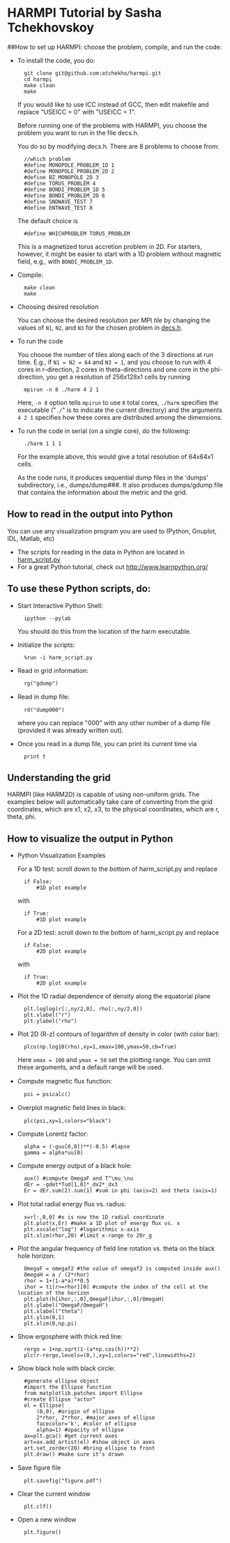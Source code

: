 # HARMPI Tutorial by Sasha Tchekhovskoy

##How to set up HARMPI: choose the problem, compile, and run the code:

* To install the code, you do:

		git clone git@github.com:atchekho/harmpi.git
		cd harmpi
		make clean
		make

	If you would like to use ICC instead of GCC, then edit makefile and replace "USEICC = 0" with "USEICC = 1".

	Before running one of the problems with HARMPI, you choose the problem you want to run in the file decs.h.

	You do so by modifying decs.h. There are 8 problems to choose from:

		//which problem
		#define MONOPOLE_PROBLEM_1D 1
		#define MONOPOLE_PROBLEM_2D 2
		#define BZ_MONOPOLE_2D 3
		#define TORUS_PROBLEM 4
		#define BONDI_PROBLEM_1D 5
		#define BONDI_PROBLEM_2D 6
		#define SNDWAVE_TEST 7
		#define ENTWAVE_TEST 8

	The default choice is

		#define WHICHPROBLEM TORUS_PROBLEM

	This is a magnetized torus accretion problem in 2D. For starters, however, it might be easier to start with a 1D problem without magnetic field, e.g., with `BONDI_PROBLEM_1D`.

* Compile:

		make clean
		make

* Choosing desired resolution

	You can choose the desired resolution per MPI *tile* by changing the values of `N1`, `N2`, and `N3` for the chosen problem in [decs.h](decs.h).

* To run the code

	You choose the number of tiles along each of the 3 directions at run time. E.g., if `N1 = N2 = 64` and `N3 = 1`, and you choose to run with 4 cores in r-direction, 2 cores in theta-directions and one core in the phi-direction, you get a resolution of 256x128x1 cells by running

		mpirun -n 8 ./harm 4 2 1

	Here, `-n 8` option tells `mpirun` to use `8` total cores, `./harm` specifies the executable ("`./`" is to indicate the current directory) and the arguments `4 2 1` specifies how these cores are distributed among the dimensions.

* To run the code in serial (on a single core), do the following:

		./harm 1 1 1

	For the example above, this would give a total resolution of 64x64x1 cells.

	As the code runs, it produces sequential dump files in the 'dumps' subdirectory, i.e., dumps/dump###. It also produces dumps/gdump file that contains the information about the metric and the grid.

## How to read in the output into Python

You can use any visualization program you are used to (Python, Gnuplot, IDL, Matlab, etc)
* The scripts for reading in the data in Python are located in [harm_script.py](harm_script.py)
* For a great Python tutorial, check out <http://www.learnpython.org/>

## To use these Python scripts, do:

* Start Interactive Python Shell:

		ipython --pylab

	You should do this from the location of the harm executable.

* Initialize the scripts:

		%run -i harm_script.py

* Read in grid information:

		rg("gdump")

* Read in dump ﬁle:

		rd("dump000")

	where you can replace "000" with any other number of a dump file (provided it was already written out).

* Once you read in a dump file, you can print its current time via

		print t

## Understanding the grid

HARMPI (like HARM2D) is capable of using non-uniform grids. The examples below will automatically take care of converting from the grid coordinates, which are x1, x2, x3, to the physical coordinates, which are r, theta, phi.

## How to visualize the output in Python
* Python Visualization Examples

	For a 1D test: scroll down to the bottom of harm_script.py and replace

		if False:
			#1D plot example

	with

		if True:
			#1D plot example

	For a 2D test: scroll down to the bottom of harm_script.py and replace

		if False:
			#2D plot example

	with

		if True:
			#2D plot example

* Plot the 1D radial dependence of density along the equatorial plane

		plt.loglog(r[:,ny/2,0], rho[:,ny/2,0])
		plt.xlabel("r")
		plt.ylabel("rho")

* Plot 2D (R-z) contours of logarithm of density in color (with color bar):

		plco(np.log10(rho),xy=1,xmax=100,ymax=50,cb=True)

	Here `xmax = 100` and `ymax = 50` set the plotting range. You can omit these arguments, and a default range will be used.

* Compute magnetic ﬂux function:

		psi = psicalc()

* Overplot magnetic ﬁeld lines in black:

		plc(psi,xy=1,colors="black")

* Compute Lorentz factor:

		alpha = (-guu[0,0])**(-0.5) #lapse
		gamma = alpha*uu[0]

* Compute energy output of a black hole:

		aux() #compute OmegaF and T^\mu_\nu
		dEr = -gdet*Tud[1,0]*_dx2*_dx3
		Er = dEr.sum(2).sum(1) #sum in phi (axis=2) and theta (axis=1)

* Plot total radial energy ﬂux vs. radius:

		x=r[:,0,0] #x is now the 1D radial coordinate
		plt.plot(x,Er) #make a 1D plot of energy ﬂux vs. x
		plt.xscale("log") #logarithmic x-axis
		plt.xlim(rhor,20) #limit x-range to 20r_g

* Plot the angular frequency of field line rotation vs. theta on the black hole horizon:

		OmegaF = omegaf2 #the value of omegaf2 is computed inside aux()
		OmegaH = a / (2*rhor)
		rhor = 1+(1-a*a)**0.5
		ihor = ti[r>=rhor][0] #compute the index of the cell at the location of the horizon
		plt.plot(h[ihor,:,0],OmegaF[ihor,:,0]/OmegaH)
		plt.ylabel("OmegaF/OmegaH")
		plt.xlabel("theta")
		plt.ylim(0,1)
		plt.xlim(0,np.pi)

* Show ergosphere with thick red line:

		rergo = 1+np.sqrt(1-(a*np.cos(h))**2)
		plc(r-rergo,levels=(0,),xy=1,colors="red",linewidths=2)

* Show black hole with black circle:

		#generate ellipse object
		#import the Ellipse function
		from matplotlib.patches import Ellipse
		#create Ellipse "actor"
		el = Ellipse(
			(0,0), #origin of ellipse
			2*rhor, 2*rhor, #major axes of ellipse
			facecolor='k', #color of ellipse
			alpha=1) #opacity of ellipse
		ax=plt.gca() #get current axes
		art=ax.add_artist(el) #show object in axes
		art.set_zorder(20) #bring ellipse to front
		plt.draw() #make sure it's drawn

* Save ﬁgure ﬁle

		plt.savefig("figure.pdf")

* Clear the current window

		plt.clf()

* Open a new window

		plt.figure()

	
